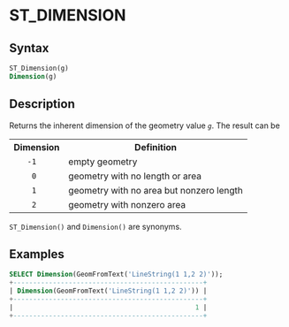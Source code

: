 # ST_DIMENSION

## Syntax

```sql
ST_Dimension(g)
Dimension(g)
```

## Description

Returns the inherent dimension of the geometry value <em>`g`</em>. The result can
be

<table><tbody><tr><th>Dimension</th><th>Definition</th></tr>
<tr><td><code>   -1</code></td><td>empty geometry</td></tr>
<tr><td><code>    0</code></td><td>geometry with no length or area</td></tr>
<tr><td><code>    1</code></td><td>geometry with no area but nonzero length</td></tr>
<tr><td><code>    2</code></td><td>geometry with nonzero area</td></tr>
</tbody></table>

`ST_Dimension()` and `Dimension()` are synonyms.

## Examples

```sql
SELECT Dimension(GeomFromText('LineString(1 1,2 2)'));
+------------------------------------------------+
| Dimension(GeomFromText('LineString(1 1,2 2)')) |
+------------------------------------------------+
|                                              1 |
+------------------------------------------------+
```